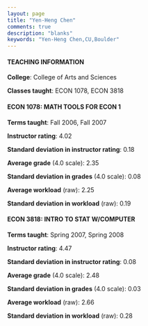 ```yaml
---
layout: page
title: "Yen-Heng Chen" 
comments: true
description: "blanks"
keywords: "Yen-Heng Chen,CU,Boulder"
---
```

<head>
<script src="https://ajax.googleapis.com/ajax/libs/jquery/2.1.3/jquery.min.js"></script>
<script src="https://dl.dropboxusercontent.com/s/pc42nxpaw1ea4o9/highcharts.js?dl=0"></script>
<!-- <script src="../assets/js/highcharts.js"></script> -->
<style type="text/css">@font-face {
	font-family: "Bebas Neue";
	src: url(https://www.filehosting.org/file/details/544349/BebasNeue Regular.otf) format("opentype");
	}
	h1.Bebas { 
		font-family: "Bebas Neue", Verdana, Tahoma;
	}
</style>
</head>
	   
#### TEACHING INFORMATION

**College**: College of Arts and Sciences

**Classes taught**: ECON 1078, ECON 3818

#### ECON 1078: MATH TOOLS FOR ECON 1

**Terms taught**: Fall 2006, Fall 2007

**Instructor rating**: 4.02

**Standard deviation in instructor rating**: 0.18

**Average grade** (4.0 scale): 2.35

**Standard deviation in grades** (4.0 scale): 0.08

**Average workload** (raw): 2.25

**Standard deviation in workload** (raw): 0.19

#### ECON 3818: INTRO TO STAT W/COMPUTER

**Terms taught**: Spring 2007, Spring 2008

**Instructor rating**: 4.47

**Standard deviation in instructor rating**: 0.08

**Average grade** (4.0 scale): 2.48

**Standard deviation in grades** (4.0 scale): 0.03

**Average workload** (raw): 2.66

**Standard deviation in workload** (raw): 0.28

